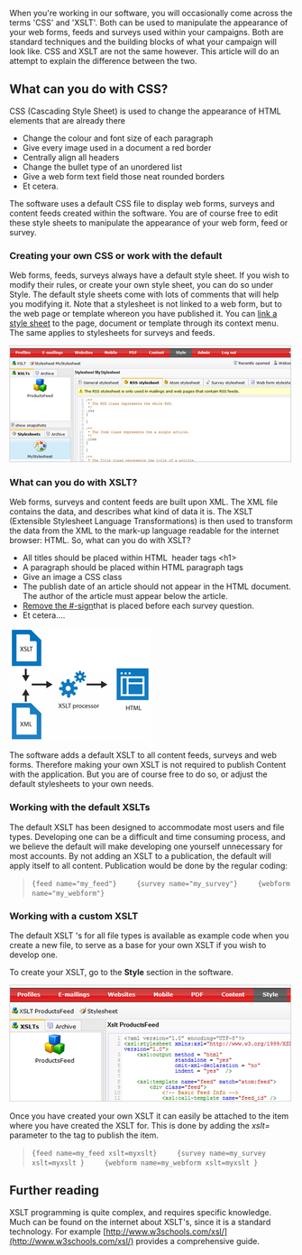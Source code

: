 When you're working in our software, you will occasionally come across
the terms 'CSS' and 'XSLT'. Both can be used to manipulate the
appearance of your web forms, feeds and surveys used within your
campaigns. Both are standard techniques and the building blocks of what
your campaign will look like. CSS and XSLT are not the same however.
This article will do an attempt to explain the difference between the
two.

What can you do with CSS?
-------------------------

CSS (Cascading Style Sheet) is used to change the appearance of HTML
elements that are already there

-   Change the colour and font size of each paragraph
-   Give every image used in a document a red border
-   Centrally align all headers
-   Change the bullet type of an unordered list
-   Give a web form text field those neat rounded borders
-   Et cetera.

The software uses a default CSS file to display web forms, surveys and
content feeds created within the software. You are of course free to
edit these style sheets to manipulate the appearance of your web form,
feed or survey.

### Creating your own CSS or work with the default

Web forms, feeds, surveys always have a default style sheet. If you wish
to modify their rules, or create your own style sheet, you can do so
under Style. The default style sheets come with lots of comments that
will help you modifying it. Note that a stylesheet is not linked to a
web form, but to the web page or template whereon you have published it.
You can [link a style
sheet](./email-templates-and-css-stylesheets.en.md)
to the page, document or template through its context menu. The same
applies to stylesheets for surveys and feeds.

![](images/new-css.png)

### What can you do with XSLT?

Web forms, surveys and content feeds are built upon XML. The XML file
contains the data, and describes what kind of data it is. The XSLT
(Extensible Stylesheet Language Transformations) is then used to
transform the data from the XML to the mark-up language readable for the
internet browser: HTML. So, what can you do with XSLT?

-   All titles should be placed within HTML  header tags \<h1\>
-   A paragraph should be placed within HTML paragraph tags
-   Give an image a CSS class
-   The publish date of an article should not appear in the HTML
    document. The author of the article must appear below the article.
-   [Remove the \#-sign](#)that is placed before each survey question.
-   Et cetera….

![](images/xslt-image.png)

The software adds a default XSLT to all content feeds, surveys and web
forms. Therefore making your own XSLT is not required to publish Content
with the application. But you are of course free to do so, or adjust the
default stylesheets to your own needs.

### Working with the default XSLTs

The default XSLT has been designed to accommodate most users and file
types. Developing one can be a difficult and time consuming process, and
we believe the default will make developing one yourself unnecessary for
most accounts. By not adding an XSLT to a publication, the default will
apply itself to all content. Publication would be done by the regular
coding:

> `{feed name="my_feed"}     {survey name="my_survey"}     {webform name="my_webform"}`

### Working with a custom XSLT

The default XSLT 's for all file types is available as example code when
you create a new file, to serve as a base for your own XSLT if you wish
to develop one.

To create your XSLT, go to the **Style** section in the software.

![](images//new-xslt.png)

Once you have created your own XSLT it can easily be attached to the
item where you have created the XSLT for. This is done by adding the
*xslt=* parameter to the tag to publish the item.

> `{feed name=my_feed xslt=myxslt}     {survey name=my_survey xslt=myxslt }     {webform name=my_webform xslt=myxslt }`

Further reading
---------------

XSLT programming is quite complex, and requires specific knowledge. Much
can be found on the internet about XSLT's, since it is a standard
technology. For example
[http://www.w3schools.com/xsl/](http://www.w3schools.com/xsl/) provides
a comprehensive guide.
